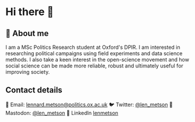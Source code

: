 # Hi there 👋

## 👨 About me  

I am a MSc Politics Research student at Oxford's DPIR. I am interested in researching political campaigns using field experiments and data science methods. I also take a keen interest in the open-science movement and how social science can be made more reliable, robust and ultimately useful for improving society.

## Contact details 

📧 Email: lennard.metson@politics.ox.ac.uk
🐦 Twitter: [@len_metson](twitter.com/len_metson)
🐘 Mastodon: [@len_metson](https://mastodon.online/@len_metson)
🔗 LinkedIn [lenmetson](https://www.linkedin.com/in/lenmetson/)
